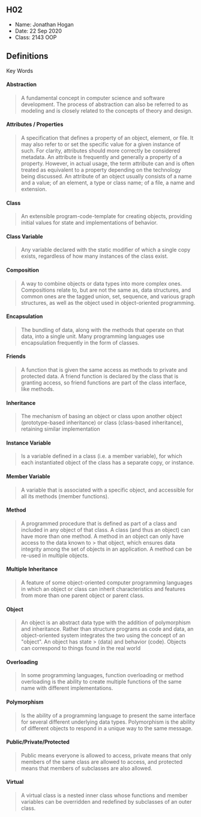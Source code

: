 ## H02

- Name: Jonathan Hogan
- Date: 22 Sep 2020
- Class: 2143 OOP

## Definitions

Key Words


#### Abstraction
> A fundamental concept in computer science and software development. The process of abstraction can also be
> referred to as modeling and is closely related to the concepts of theory and design.

#### Attributes / Properties
> A specification that defines a property of an object, element, or file. It may also refer to or set the specific value for a
> given instance of such. For clarity, attributes should more correctly be considered metadata. An attribute  is frequently and
> generally a property of a property. However, in actual usage, the term attribute can and is often treated as equivalent to a
> property depending on the technology being discussed. An attribute of an object usually consists of a name and a value; of an
> element, a type or class name; of a file, a name and extension.

#### Class
> An extensible program-code-template for creating objects, providing initial values for state and implementations of behavior.

#### Class Variable
> Any variable declared with the static modifier of which a single copy exists, regardless of how many instances of the class
> exist.

#### Composition
> A way to combine objects or data types into more complex ones. Compositions relate to, but are not the same as, data structures,
> and common ones are the tagged union, set, sequence, and various graph structures, as well as the object used in object-oriented
> programming.

#### Encapsulation
> The bundling of data, along with the methods that operate on that data, into a single unit. Many programming languages use 
> encapsulation frequently in the form of classes.

#### Friends
> A function that is given the same access as methods to private and protected data. A friend function is declared by the class
> that is granting access, so friend functions are part of the class interface, like methods.

#### Inheritance
> The mechanism of basing an object or class upon another object (prototype-based inheritance) or class (class-based inheritance),
> retaining similar implementation

#### Instance Variable
> Is a variable defined in a class (i.e. a member variable), for which each instantiated object of the class has a separate
> copy, or instance.

#### Member Variable
> A variable that is associated with a specific object, and accessible for all its methods (member functions).

#### Method
> A programmed procedure that is defined as part of a class and included in any object of that class. A class (and thus an object)
> can have more than one method. A method in an object can only have access to the data known to       > that  object, which ensures data integrity among the set of objects in an application. A method can be re-used in multiple objects.

#### Multiple Inheritance
> A feature of some object-oriented computer programming languages in which an object or class can inherit characteristics and 
> features from more than one parent object or parent class.

#### Object
> An object is an abstract data type with the addition of polymorphism and inheritance. Rather than structure programs as code and
> data, an object-oriented system integrates the two using the concept of an "object". An object has state > (data) and behavior 
> (code). Objects can correspond to things found in the real world

#### Overloading
> In some programming languages, function overloading or method overloading is the ability to create multiple functions of the 
> same name with different implementations.

#### Polymorphism
> Is the ability of a programming language to present the same interface for several different underlying data types. Polymorphism
> is the ability of different objects to respond in a unique way to the same message.

#### Public/Private/Protected
> Public means everyone is allowed to access, private means that only members of the same class are allowed to access, and 
> protected means that members of subclasses are also allowed.

#### Virtual
> A virtual class is a nested inner class whose functions and member variables can be overridden and redefined by subclasses of 
> an outer class.
